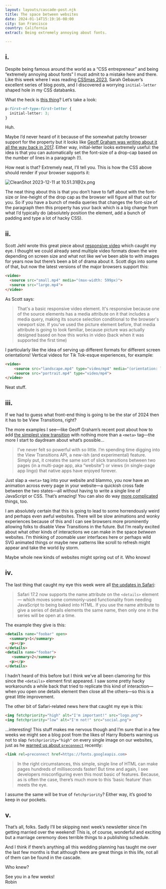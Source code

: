 ```yaml
---
layout: layouts/cascade-post.njk
title: The space between websites
date: 2024-01-14T15:19:16-08:00
city: San Francisco
country: California
extract: Being extremely annoying about fonts.

---
```


## i. 

Despite being famous around the world as a “CSS entrepreneur” and being “extremely annoying about fonts” I must admit to a mistake here and there. Like this week where I was reading [CSSmas 2023](https://www.sarahgebauer.com/post/category/cssmas-2023/), Sarah Gebauer’s excellent series of blog posts,  and I discovered a worrying `initial-letter` shaped hole in my CSS databanks.

What the heck is [this thing](https://www.sarahgebauer.com/post/day-2-drop-a-cap/)?  Let’s take a look:

```css
p:first-of-type:first-letter {
  initial-letter: 3;
}
```

Huh.

Maybe I’d never heard of it because of the somewhat patchy browser support for the property but it looks like [Geoff Graham was writing about it all the way back in 2017](https://css-tricks.com/almanac/properties/i/initial-letter/). Either way, initial-letter looks extremely useful: the idea is that you can automatically set the font-size of a drop-cap based on the number of lines in a paragraph (!). 

How neat is that? Extremely neat, I’ll tell you. This is how the CSS above should render if your browser supports it:

![CleanShot 2023-12-11 at 10.51.31@2x.png](https://assets.buttondown.email/images/5f9d4a64-e204-47f0-a646-cd13b0131388.png?w=960&fit=max) 

The neat thing about this is that you don’t have to faff about with the font-size or line-height of the drop cap as the browser will figure all that out for you. So if you have a bunch of media queries that changes the font-size of the paragraph then this property has your back which is a big change from what I’d typically do (absolutely position the element, add a bunch of padding and type a lot of hacky CSS).

## ii. 

Scott Jehl wrote this great piece about [responsive video](https://scottjehl.com/posts/using-responsive-video/) which caught my eye. I thought we could already send multiple video formats down the wire depending on screen size and what not like we’ve been able to with images for years now but there’s been a bit of drama about it. Scott digs into some of that, but now the latest versions of the major browsers support this:

```html
<video>
  <source src="small.mp4" media="(max-width: 599px)">
  <source src="large.mp4">
</video>
```

As Scott says:

> That's a basic responsive video element. It's responsive because one of the source elements has a media attribute on it that includes a media query, making its source selection conditional to the browser's viewport size. If you've used the picture element before, that media attribute is going to look familiar, because picture was actually designed based on how this works in video (back when it was supported the first time)

I particularly like the idea of serving up different formats for different screen orientations! Vertical videos for Tik Tok-esque experiences, for example: 

```html
<video>
    <source src="landscape.mp4" type="video/mp4" media="(orientation: landscape)">
    <source src="portrait.mp4" type="video/mp4">
</video>
```

Neat stuff.

## iii.

If we had to guess what front-end thing is going to be the star of 2024 then it has to be View Transitions, right?

The more examples I see—like Geoff Graham’s recent post about how to add [the simplest view transition](https://geoffgraham.me/how-to-add-the-simplest-view-transition-to-my-site/) with nothing more than a `<meta>` tag—the more I start to daydream about what’s possible...

> I’ve never felt so powerful with so little. I’m spending time digging into the View Transitions API, a new-ish (and experimental) feature. Simply put, it creates the same sort of slick transitions between two pages (in a multi-page app, aka “website”) or views (in single-page app lingo) that native apps have enjoyed forever.

Just slap a `<meta>` tag into your website and blammo, you now have an animation across every page in your website—a quickish cross fade between the two states—all without having to write a single line of JavaScript or CSS. That’s amazing! You can also do way [more complicated](https://developer.chrome.com/docs/web-platform/view-transitions/) things, too.

I am absolutely certain that this is going to lead to some horrendously weird and perhaps even awful websites. There will be slow animations and wonky experiences because of this and I can see browsers more prominently allowing folks to disable View Transitions in the future. But I’m really excited about what other kinds of interactions we can make in the space _between_ websites. I’m thinking of zoomable user interfaces here or perhaps wild SVG animated things or maybe new patterns like scroll to refresh might appear and take the world by storm.

Maybe whole new kinds of websites might spring out of it. Who knows!

## iv.

The last thing that caught my eye this week were all [the updates in Safari](https://webkit.org/blog/14787/webkit-features-in-safari-17-2/):

> Safari 17.2 now supports the name attribute on the `<details>` element — which moves some commonly-used functionality from needing JavaScript to being baked into HTML. If you use the name attribute to give a series of details elements the same name, then only one in the series will be open at a time.

The example they give is this:

```html
<details name="foobar" open>
  <summary>1</summary>
  <p></p> 
</details>
<details name="foobar">
   <summary>2</summary>
  <p></p>
</details>
```

I hadn’t heard of this before but I think we’ve all been clamoring for this since the `<details>` element first appeared. I saw some pretty hacky workarounds a while back that tried to replicate this kind of interaction—when you open one details element then close all the others—so this is a great little improvement. 

The other bit of Safari-related news here that caught my eye is this: 

```html
<img fetchpriority="high" alt="I'm important!" src="logo.png">
<img fetchpriority="low" alt="I'm not!" src="social.png">
```

...interesting! This stuff makes me nervous though and I’m sure that in a few weeks we might see a blog post from the likes of Harry Roberts warning us not to slap `fetchpriority="high"` on every single image on our websites, just as he [warned us about `preconnect`](https://csswizardry.com/2023/12/correctly-configure-preconnections/ ) recently:

```html
<link rel=preconnect href=https://fonts.googleapis.com>
```

> In the right circumstances, this simple, single line of HTML can make pages hundreds of milliseconds faster! But time and again, I see developers misconfiguring even this most basic of features. Because, as is often the case, there’s much more to this ‘basic feature’ than meets the eye.

I assume the same will be true of `fetchpriority`? Either way, it’s good to keep in our pockets.

## v.

That’s all, folks. Sadly I’ll be skipping next week’s newsletter since I’m getting married over the weekend! This is, of course, wonderful and exciting but a marriage ceremony does terrible things to a publishing schedule.

And I think if there’s anything all this wedding planning has taught me over the last few months is that although there are great things in this life, not all of them can be found in the cascade. 

Who knew?

See you in a few weeks! <br />
Robin 
